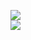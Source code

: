 [![](https://img.shields.io/badge/Made%20With-Github%20Spray-lightgrey.svg?style=for-the-badge&logo=github)](https://github.com/Annihil/github-spray#685)  
[![](https://i.imgur.com/2DrTn0Z.gif)](https://github.com/Annihil/github-spray)